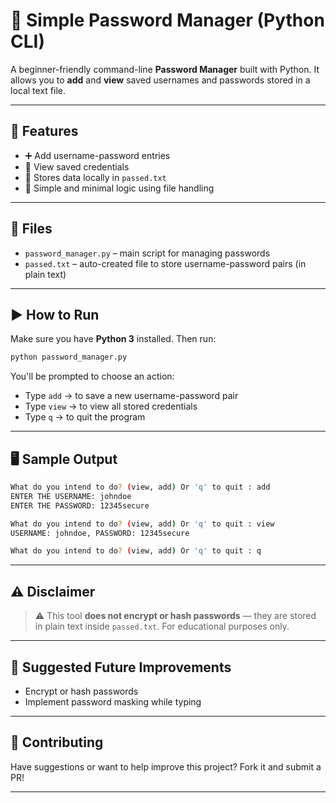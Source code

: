 
# 🔐 Simple Password Manager (Python CLI)

A beginner-friendly command-line **Password Manager** built with Python. It allows you to **add** and **view** saved usernames and passwords stored in a local text file.

---

## 📌 Features

- ➕ Add username-password entries
- 📄 View saved credentials
- 💾 Stores data locally in `passed.txt`
- 🧠 Simple and minimal logic using file handling

---

## 📂 Files

- `password_manager.py` – main script for managing passwords
- `passed.txt` – auto-created file to store username-password pairs (in plain text)

---

## ▶️ How to Run

Make sure you have **Python 3** installed. Then run:

```bash
python password_manager.py
````

You'll be prompted to choose an action:

* Type `add` → to save a new username-password pair
* Type `view` → to view all stored credentials
* Type `q` → to quit the program

---

## 🖥️ Sample Output

```bash
What do you intend to do? (view, add) Or 'q' to quit : add
ENTER THE USERNAME: johndoe
ENTER THE PASSWORD: 12345secure

What do you intend to do? (view, add) Or 'q' to quit : view
USERNAME: johndoe, PASSWORD: 12345secure

What do you intend to do? (view, add) Or 'q' to quit : q
```

---

## ⚠️ Disclaimer

> ⚠️ This tool **does not encrypt or hash passwords** — they are stored in plain text inside `passed.txt`. For educational purposes only.

---

## 🔐 Suggested Future Improvements

* Encrypt or hash passwords
* Implement password masking while typing

---

## 🤝 Contributing

Have suggestions or want to help improve this project? Fork it and submit a PR!

---

